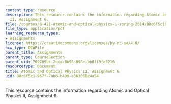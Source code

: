 ```yaml
---
content_type: resource
description: This resource contains the information regarding Atomic and Optical Physics
  II, Assignment 6.
file: /courses/8-421-atomic-and-optical-physics-i-spring-2014/88c6f5c1967f7ab6b499e363068e4a94_MIT8_421S14_homeWork6.pdf
file_type: application/pdf
learning_resource_types:
- Assignments
license: https://creativecommons.org/licenses/by-nc-sa/4.0/
ocw_type: OCWFile
parent_title: Assignments
parent_type: CourseSection
parent_uid: 709789bc-2cca-6b96-898e-bb8ff3fe3216
resourcetype: Document
title: Atomic and Optical Physics II, Assignment 6
uid: 88c6f5c1-967f-7ab6-b499-e363068e4a94
---
```

This resource contains the information regarding Atomic and Optical Physics II, Assignment 6.